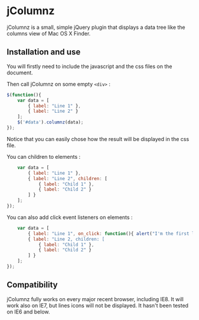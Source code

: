 # jColumnz

jColumnz is a small, simple jQuery plugin that displays a data tree like the columns view of Mac OS X Finder.

## Installation and use

You will firstly need to include the javascript and the css files on the document.

Then call jColumnz on some empty `<div>` :
```javascript
$(function(){
    var data = [
        { label: "Line 1" },
        { label: "Line 2" }
    ];
    $('#data').columnz(data);
});
```

Notice that you can easily chose how the result will be displayed in the css file.

You can children to elements :
```javascript
    var data = [
        { label: "Line 1" },
        { label: "Line 2", children: [
            { label: "Child 1" },
            { label: "Child 2" }
        ] }
    ];
});
```

You can also add click event listeners on elements :
```javascript
    var data = [
        { label: "Line 1", on_click: function(){ alert("I'm the first line !"); } },
        { label: "Line 2, children: [
            { label: "Child 1" },
            { label: "Child 2" }
        ] }
    ];
});
```

## Compatibility

jColumnz fully works on every major recent browser, including IE8. It will work also on IE7, but lines icons will not be displayed. It hasn't been tested on IE6 and below.
